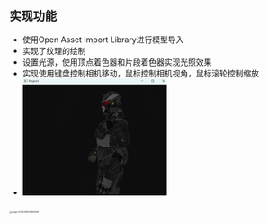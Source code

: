 ## 实现功能  

* 使用Open Asset Import Library进行模型导入  
* 实现了纹理的绘制  
* 设置光源，使用顶点着色器和片段着色器实现光照效果  
* 实现使用键盘控制相机移动，鼠标控制相机视角，鼠标滚轮控制缩放  
* <img src=".\img\1.png" alt="image-20240108230809715" style="zoom: 25%;" />

<img src="C:\Users\12607\AppData\Roaming\Typora\typora-user-images\image-20240108230906388.png" alt="image-20240108230906388" style="zoom:25%;" />
